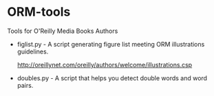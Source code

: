 ORM-tools
=========

Tools for O'Reilly Media Books Authors

* figlist.py - A script generating figure list meeting ORM illustrations guidelines.

  http://oreillynet.com/oreilly/authors/welcome/illustrations.csp

* doubles.py - A script that helps you detect double words and word pairs.
